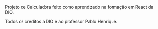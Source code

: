 Projeto de Calculadora feito como aprendizado na formação em React da DIO.

Todos os creditos a DIO e ao professor Pablo Henrique.
